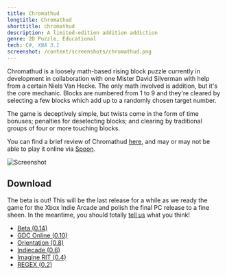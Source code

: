 ```yaml
---
title: Chromathud
longtitle: Chromathud
shorttitle: chromathud
description: A limited-edition addition addiction
genre: 2D Puzzle, Educational
tech: C#, XNA 3.1
screenshot: /content/screenshots/chromathud.png
--- 
```


Chromathud is a loosely math-based rising block puzzle currently in development in collaboration with one Mister David Silverman with help from a certain Niels Van Hecke. The only math involved is addition, but it's the core mechanic. Blocks are numbered from 1 to 9 and they're cleared by selecting a few blocks which add up to a randomly chosen target number. 

The game is deceptively simple, but twists come in the form of time 
bonuses; penalties for deselecting blocks; and clearing by traditional groups 
of four or more touching blocks. 

You can find a brief review of Chromathud [here](http://indiegameschannel.com/wp/2010/12/21/igf-2011-review-chromathud-by-luchenlabs/), and may or may not be able to play it online via [Spoon](http://spoon.net/chromathud).

![Screenshot]($screenshot$ "Screenshot")

## Download ##
The beta is out! This will be the last release for a while as we ready the game for the Xbox Indie Arcade and polish the final PC release to a fine sheen. 
In the meantime, you should totally [tell us](http://twitter.com/neocheez) what you think!

- [Beta (0.14)]($root/downloads/Chromathud_Beta.zip)
- [GDC Online (0.10)]($root/downloads/Chromathud_GDC.zip)
- [Orientation (0.8)]($root/downloads/Chromathud_Orientation.zip)
- [Indiecade (0.6)]($root/downloads/Chromathud_Indiecade.zip)
- [Imagine RIT (0.4)]($root/downloads/Chromathud_Imagine.zip)
- [REGEX (0.2)]($root/downloads/Chromathud_REGEX.zip)

